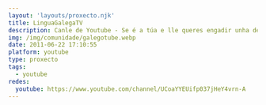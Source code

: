 ```yaml
---
layout: 'layouts/proxecto.njk'
title: LinguaGalegaTV
description: Canle de Youtube - Se é a túa e lle queres engadir unha descripción e etiquetas, ponte en contacto con nós.
img: /img/comunidade/galegotube.webp
date: 2011-06-22 17:10:55
platform: youtube
type: proxecto
tags:
  - youtube
redes:
  youtube: https://www.youtube.com/channel/UCoaYYEUifp037jHeY4vrn-A
---
```



